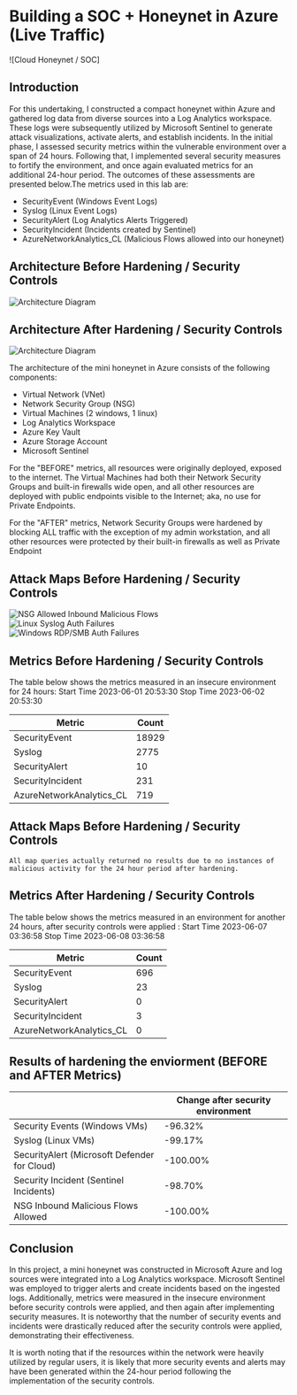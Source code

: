 # Building a SOC + Honeynet in Azure (Live Traffic)
![Cloud Honeynet / SOC]

## Introduction

For this undertaking, I constructed a compact honeynet within Azure and gathered log data from diverse sources into a Log Analytics workspace. These logs were subsequently utilized by Microsoft Sentinel to generate attack visualizations, activate alerts, and establish incidents. In the initial phase, I assessed security metrics within the vulnerable environment over a span of 24 hours. Following that, I implemented several security measures to fortify the environment, and once again evaluated metrics for an additional 24-hour period. The outcomes of these assessments are presented below.The metrics used in this lab are:

- SecurityEvent (Windows Event Logs)
- Syslog (Linux Event Logs)
- SecurityAlert (Log Analytics Alerts Triggered)
- SecurityIncident (Incidents created by Sentinel)
- AzureNetworkAnalytics_CL (Malicious Flows allowed into our honeynet)

## Architecture Before Hardening / Security Controls
![Architecture Diagram](https://imgur.com/eDiNvmW.jpg)

## Architecture After Hardening / Security Controls
![Architecture Diagram](https://i.imgur.com/YQNa9Pp.jpg)

The architecture of the mini honeynet in Azure consists of the following components:

- Virtual Network (VNet)
- Network Security Group (NSG)
- Virtual Machines (2 windows, 1 linux)
- Log Analytics Workspace
- Azure Key Vault
- Azure Storage Account
- Microsoft Sentinel

For the "BEFORE" metrics, all resources were originally deployed, exposed to the internet. The Virtual Machines had both their Network Security Groups and built-in firewalls wide open, and all other resources are deployed with public endpoints visible to the Internet; aka, no use for Private Endpoints.

For the "AFTER" metrics, Network Security Groups were hardened by blocking ALL traffic with the exception of my admin workstation, and all other resources were protected by their built-in firewalls as well as Private Endpoint

## Attack Maps Before Hardening / Security Controls
![NSG Allowed Inbound Malicious Flows](https://i.imgur.com/jtiYKDD.jpg)<br>
![Linux Syslog Auth Failures](https://i.imgur.com/by8K1jf.jpg)<br>
![Windows RDP/SMB Auth Failures](https://i.imgur.com/UsHgAlN.jpg)<br>

## Metrics Before Hardening / Security Controls

The table below shows the metrics measured in an insecure environment for 24 hours:
Start Time 2023-06-01 20:53:30
Stop Time  2023-06-02 20:53:30

| Metric                   | Count
| ------------------------ | -----
| SecurityEvent            | 18929
| Syslog                   | 2775
| SecurityAlert            | 10
| SecurityIncident         | 231
| AzureNetworkAnalytics_CL | 719

## Attack Maps Before Hardening / Security Controls

```All map queries actually returned no results due to no instances of malicious activity for the 24 hour period after hardening.```

## Metrics After Hardening / Security Controls

The table below shows the metrics measured in an environment for another 24 hours, after security controls were applied :
Start Time 2023-06-07 03:36:58
Stop  Time 2023-06-08 03:36:58

| Metric                   | Count
| ------------------------ | -----
| SecurityEvent            | 696
| Syslog                   | 23
| SecurityAlert            | 0
| SecurityIncident         | 3
| AzureNetworkAnalytics_CL | 0

## Results of hardening the enviorment (BEFORE and AFTER Metrics) 
|	                                          |Change after security environment
|--------------------------------------------|---------------------------------
|Security Events (Windows VMs)	             |    -96.32%
|Syslog (Linux VMs)	                         |    -99.17%
|SecurityAlert (Microsoft Defender for Cloud)|	   -100.00%
|Security Incident (Sentinel Incidents)      |    -98.70%
|NSG Inbound Malicious Flows Allowed	       |    -100.00%

## Conclusion

In this project, a mini honeynet was constructed in Microsoft Azure and log sources were integrated into a Log Analytics workspace. Microsoft Sentinel was employed to trigger alerts and create incidents based on the ingested logs. Additionally, metrics were measured in the insecure environment before security controls were applied, and then again after implementing security measures. It is noteworthy that the number of security events and incidents were drastically reduced after the security controls were applied, demonstrating their effectiveness.

It is worth noting that if the resources within the network were heavily utilized by regular users, it is likely that more security events and alerts may have been generated within the 24-hour period following the implementation of the security controls.
